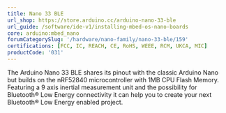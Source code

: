 ```yaml
---
title: Nano 33 BLE
url_shop: https://store.arduino.cc/arduino-nano-33-ble
url_guide: /software/ide-v1/installing-mbed-os-nano-boards
core: arduino:mbed_nano
forumCategorySlug: '/hardware/nano-family/nano-33-ble/159'
certifications: [FCC, IC, REACH, CE, RoHS, WEEE, RCM, UKCA, MIC]
productCode: '031'
---
```


The Arduino Nano 33 BLE shares its pinout with the classic Arduino Nano but builds on the nRF52840 microcontroller with 1MB CPU Flash Memory. Featuring a 9 axis inertial measurement unit and the possibility for Bluetooth® Low Energy connectivity it can help you to create your next Bluetooth® Low Energy enabled project.